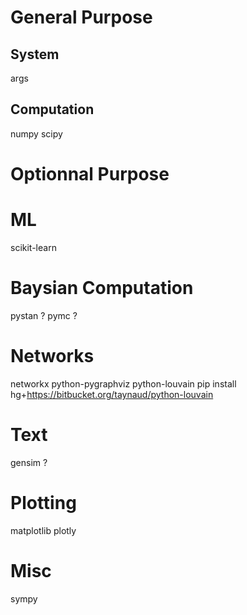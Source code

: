 # General Purpose

## System
args

## Computation
numpy
scipy

# Optionnal Purpose

# ML
scikit-learn

# Baysian Computation
pystan ?
pymc ?


# Networks
networkx python-pygraphviz
python-louvain
    pip install hg+https://bitbucket.org/taynaud/python-louvain

# Text
gensim ?


# Plotting
matplotlib
plotly

# Misc
sympy
